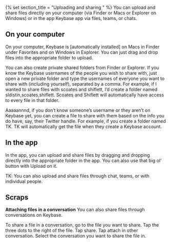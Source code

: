 {% set section_title = "Uploading and sharing " %}
You can upload and share files directly on your computer (via Finder or Macs or Explorer on Windows) or in the app Keybase app via files, teams, or chats. 

## On your computer
On your computer, Keybase is [automatically installed] on Macs in Finder under Favorites and on Windows in Explorer. You can just drag and drop files into the appropriate folder to upload. 

You can also create private shared folders from Finder or Explorer. If you know the Keybase usernames of the people you wish to share with, just open a new private folder and type the usernames of everyone you want to share with (including yourself), separated by a comma. For example, if I wanted to share files with scoates and shiflett, I’d create a folder named sldistin,scoates,shiflett. Scoates and Shiflett will automatically have access to every file in that folder. 

Aaaaannnd, if you don’t know someone’s username or they aren’t on Keybase yet, you can create a file to share with them based on the info you do have, say, their Twitter handle. For example, if you create a folder named TK. TK will automatically get the file when they create a Keybase account.

## In the app
In the app, you can upload and share files by dragging and dropping directly into the appropriate folder in the app. You can also use that big ol’ button with Upload on it.

TK: You can also upload and share files through chat, teams, or with individual people.


## Scraps
**Attaching files in a conversation**
You can also share files through conversations on Keybase.

To share a file in a conversation, go to the file you want to share. Tap the three dots to the right of the file. Tap share. Tap attach in other conversation. Select the conversation you want to share the file in.
